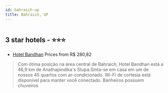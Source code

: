 ```yaml
---
id: bahraich-up
title: Bahraich, UP
---
```


<center><img src="https://i.travelapi.com/hotels/35000000/34880000/34878900/34878839/5759d980_z.jpg" alt="" /></center>


##  3 star hotels - ⭐️⭐️⭐️

-    [Hotel Bandhan](https://us.hurb.com/hotels/bahraich/hotel-bandhan-HT-W3XG?cmp=18055) Prices from R$ 280,82
   > Com ótima posição na área central de Bahraich, Hotel Bandhan está a 46,9 km de Anathapindika's Stupa.Sinta-se em casa em um de nossos 45 quartos com ar-condicionado. Wi-Fi de cortesia está disponível para manter você conectado. Banheiros possuem chuveiros

